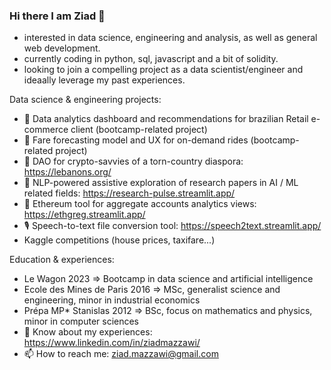 ### Hi there I am Ziad 👋
- interested in data science, engineering and analysis, as well as general web development.
- currently coding in python, sql, javascript and a bit of solidity.
- looking to join a compelling project as a data scientist/engineer and ideaally leverage my past experiences.

Data science & engineering projects:
- 🛒 Data analytics dashboard and recommendations for brazilian Retail e-commerce client (bootcamp-related project)
- 🚕 Fare forecasting model and UX for on-demand rides (bootcamp-related project)
- 🌲 DAO for crypto-savvies of a torn-country diaspora: https://lebanons.org/
- 🧩 NLP-powered assistive exploration of research papers in AI / ML related fields: https://research-pulse.streamlit.app/
- 🧶 Ethereum tool for aggregate accounts analytics views: https://ethgreg.streamlit.app/
- 🎙️ Speech-to-text file conversion tool: https://speech2text.streamlit.app/
- Kaggle competitions (house prices, taxifare...)

Education & experiences:
- Le Wagon 2023 => Bootcamp in data science and artificial intelligence
- Ecole des Mines de Paris 2016 => MSc, generalist science and engineering, minor in industrial economics
- Prépa MP* Stanislas 2012 => BSc, focus on mathematics and physics, minor in computer sciences
- 🌱 Know about my experiences: https://www.linkedin.com/in/ziadmazzawi/
- 📫 How to reach me: ziad.mazzawi@gmail.com 

<!--
**zmazz/zmazz** is a ✨ _special_ ✨ repository because its `README.md` (this file) appears on your GitHub profile.

Here are some ideas to get you started:

- 🔭 I’m currently working on ...
- 🌱 I’m currently learning ...
- 👯 I’m looking to collaborate on ...
- 🤔 I’m looking for help with ...
- 💬 Ask me about ...
- 📫 How to reach me: ...
- 😄 Pronouns: ...
- ⚡ Fun fact: ...
-->

